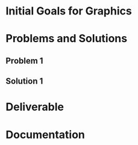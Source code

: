 # Initial Goals for Graphics 

# Problems and Solutions

## Problem 1

## Solution 1

# Deliverable

# Documentation